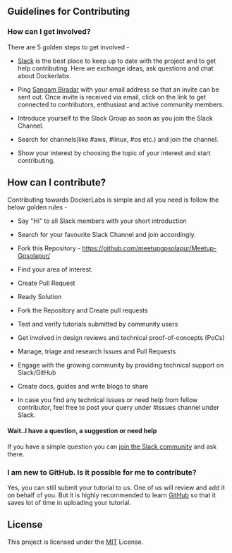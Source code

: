 
## Guidelines for Contributing

### How can I get involved?

There are 5 golden steps to get involved - 

- [Slack](https://meetupgpsolapur.slack.com) is the best place to keep up to date with the project and to get help contributing. Here we exchange ideas, ask questions and chat about Dockerlabs.

- Ping [Sangam Biradar](https://github.com/sangam14) with your email address so that an invite can be sent out. Once invite is received via email, click on the link to get connected to contributors, enthusiast and active community members.

- Introduce yourself to the Slack Group as soon as you join the Slack Channel.

- Search for channels(like #aws, #linux, #os etc.) and join the channel.

- Show your interest by choosing the topic of your interest and start contributing.

## How can I contribute?

Contributing towards DockerLabs is simple and all you need is follow the below golden rules -

* Say "Hi" to all Slack members with your short introduction
* Search for your favourite Slack Channel and join accordingly.
* Fork this Repository - https://github.com/meetupgpsolapur/Meetup-Gpsolapur/
* Find your area of interest.

*  Create Pull Request
*  Ready Solution
* Fork the Repository and Create pull requests
* Test and verify tutorials submitted by community users
* Get involved in design reviews and technical proof-of-concepts (PoCs)
* Manage, triage and research Issues and Pull Requests
* Engage with the growing community by providing technical support on Slack/GitHub
* Create docs, guides and write blogs to share
* In case you find any technical issues or need help from fellow contributor, feel free to post your query under #issues channel under Slack.

#### Wait..I have a question, a suggestion or need help

If you have a simple question you can [join the Slack community](https://meetupgpsolapur.slack.com) and ask there. 

### I am new to GitHub. Is it possible for me to contribute?

Yes, you can still submit your tutorial to us. One of us will review and add it on behalf of you.
But it is highly recommended to learn [GitHub](https://guides.github.com/activities/hello-world/) so that it saves lot of time in uploading your tutorial.

## License

This project is licensed under the [MIT](https://github.com/meetupgpsolapur/Meetup-Gpsolapur/blob/master/LICENSE) License.

